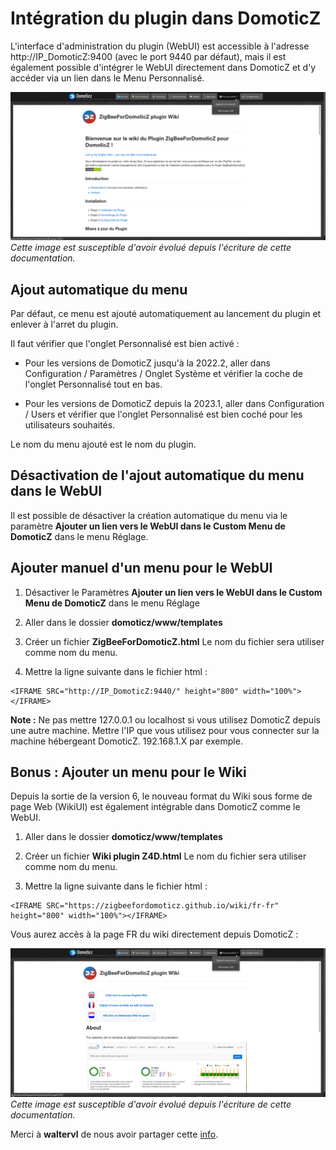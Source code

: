 # Intégration du plugin dans DomoticZ

L'interface d'administration du plugin (WebUI) est accessible à l'adresse http://IP_DomoticZ:9400 (avec le port 9440 par défaut), mais il est également possible d'intégrer le WebUI directement dans DomoticZ et d'y accéder via un lien dans le Menu Personnalisé.

![Intégration du WebUI](Images/FR_DomoticZ-WebUI.png)
*Cette image est susceptible d'avoir évolué depuis l'écriture de cette documentation.*

## Ajout automatique du menu

Par défaut, ce menu est ajouté automatiquement au lancement du plugin et enlever à l'arret du plugin.

Il faut vérifier que l'onglet Personnalisé est bien activé :

* Pour les versions de DomoticZ jusqu'à la 2022.2, aller dans Configuration / Paramètres / Onglet Système et vérifier la coche de l'onglet Personnalisé tout en bas.

* Pour les versions de DomoticZ depuis la 2023.1, aller dans Configuration / Users et vérifier que l'onglet Personnalisé est bien coché pour les utilisateurs souhaités.

Le nom du menu ajouté est le nom du plugin.


## Désactivation de l'ajout automatique du menu dans le WebUI

Il est possible de désactiver la création automatique du menu via le paramètre __Ajouter un lien vers le WebUI dans le Custom Menu de DomoticZ__ dans le menu Réglage.


## Ajouter manuel d'un menu pour le WebUI

1. Désactiver le Paramètres __Ajouter un lien vers le WebUI dans le Custom Menu de DomoticZ__ dans le menu Réglage

2. Aller dans le dossier __domoticz/www/templates__

3. Créer un fichier __ZigBeeForDomoticZ.html__ Le nom du fichier sera utiliser comme nom du menu.

4. Mettre la ligne suivante dans le fichier html :

```
<IFRAME SRC="http://IP_DomoticZ:9440/" height="800" width="100%"></IFRAME>
```

__Note :__ Ne pas mettre 127.0.0.1 ou localhost si vous utilisez DomoticZ depuis une autre machine. Mettre l'IP que vous utilisez pour vous connecter sur la machine hébergeant DomoticZ. 192.168.1.X par exemple.


## Bonus : Ajouter un menu pour le Wiki

Depuis la sortie de la version 6, le nouveau format du Wiki sous forme de page Web (WikiUI) est également intégrable dans DomoticZ comme le WebUI.


1. Aller dans le dossier __domoticz/www/templates__

2. Créer un fichier __Wiki plugin Z4D.html__ Le nom du fichier sera utiliser comme nom du menu.

3. Mettre la ligne suivante dans le fichier html :

```
<IFRAME SRC="https://zigbeefordomoticz.github.io/wiki/fr-fr" height="800" width="100%"></IFRAME>
```

Vous aurez accès à la page FR du wiki directement depuis DomoticZ :

![Intégration du WikiUI](Images/FR_DomoticZ-WikiUI.png)
*Cette image est susceptible d'avoir évolué depuis l'écriture de cette documentation.*

Merci à __waltervl__ de nous avoir partager cette [info](https://www.domoticz.com/forum/viewtopic.php?t=38114).
